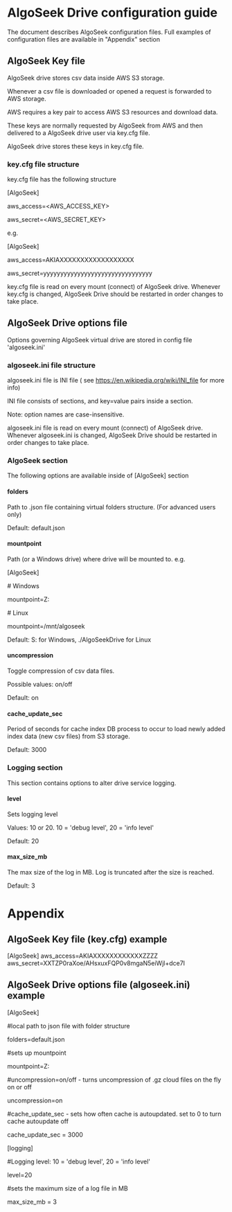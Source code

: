 # AlgoSeek Drive configuration guide

The document describes AlgoSeek configuration files. Full examples of configuration files are available in "Appendix" section

## AlgoSeek Key file

AlgoSeek drive stores csv data inside AWS S3 storage. 

Whenever a csv file is downloaded or opened a request is forwarded to AWS storage.

AWS requires a key pair to access AWS S3 resources and download data.

These keys are normally requested by AlgoSeek from AWS and then delivered to a AlgoSeek drive user via key.cfg file.

AlgoSeek drive stores these keys in key.cfg file.

### key.cfg file structure

key.cfg file has the following structure

\[AlgoSeek\]

aws_access=\<AWS_ACCESS_KEY\>

aws_secret=\<AWS_SECRET_KEY\>

e.g.

\[AlgoSeek\]

aws_access=AKIAXXXXXXXXXXXXXXXXXX

aws_secret=yyyyyyyyyyyyyyyyyyyyyyyyyyyyyyyy

key.cfg file is read on every mount (connect) of AlgoSeek drive.
Whenever key.cfg is changed, AlgoSeek Drive should be restarted in order changes to take place.

## AlgoSeek Drive options file

Options governing AlgoSeek virtual drive are stored in config file 'algoseek.ini'

### algoseek.ini file structure

algoseek.ini file is INI file ( see https://en.wikipedia.org/wiki/INI_file for more info)

INI file consists of sections, and key=value pairs inside a section.

Note: option names are case-insensitive.

algoseek.ini file is read on every mount (connect) of AlgoSeek drive. 
Whenever algoseek.ini is changed, AlgoSeek Drive should be restarted in order changes to take place.

### AlgoSeek section

The following options are available inside of \[AlgoSeek\] section

#### folders
Path to .json file containing virtual folders structure. (For advanced users only)

Default: default.json

#### mountpoint
Path (or a Windows drive) where drive will be mounted to. e.g.

\[AlgoSeek\]

\# Windows

mountpoint=Z: 

\# Linux

mountpoint=/mnt/algoseek 

Default: S: for Windows, ./AlgoSeekDrive for Linux

#### uncompression
Toggle compression of csv data files. 

Possible values: on/off

Default: on

#### cache_update_sec
Period of seconds for cache index DB process to occur to load newly added index data (new csv files) from S3 storage.

Default: 3000 

### Logging section

This section contains options to alter drive service logging.

#### level
Sets logging level

Values: 10 or 20. 10 = 'debug level', 20 = 'info level'

Default: 20

#### max_size_mb
The max size of the log in MB. Log is truncated after the size is reached.

Default: 3

# Appendix

## AlgoSeek Key file (key.cfg) example 

\[AlgoSeek\]
aws_access=AKIAXXXXXXXXXXXXZZZZ
aws_secret=XXTZP0raXoe/AHsxuxFQP0v8mgaN5eiWjl+dce7I

## AlgoSeek Drive options file (algoseek.ini) example

\[AlgoSeek\]

#local path to json file with folder structure

folders=default.json

#sets up mountpoint

mountpoint=Z: 

#uncompression=on/off - turns uncompression of .gz cloud files on the fly on or off

uncompression=on

#cache_update_sec - sets how often cache is autoupdated. set to 0 to turn cache autoupdate off

cache_update_sec = 3000

\[logging\]

#Logging level: 10 = 'debug level', 20 = 'info level'

level=20 

#sets the maximum size of a log file in MB

max_size_mb = 3 

